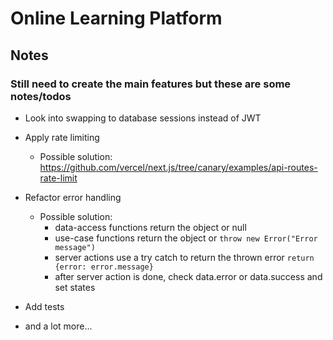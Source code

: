 # Online Learning Platform

## Notes

### Still need to create the main features but these are some notes/todos

- Look into swapping to database sessions instead of JWT

- Apply rate limiting

  - Possible solution: <https://github.com/vercel/next.js/tree/canary/examples/api-routes-rate-limit>

- Refactor error handling

  - Possible solution:
    - data-access functions return the object or null
    - use-case functions return the object or `throw new Error("Error message")`
    - server actions use a try catch to return the thrown error `return {error: error.message}`
    - after server action is done, check data.error or data.success and set states

- Add tests

- and a lot more...

